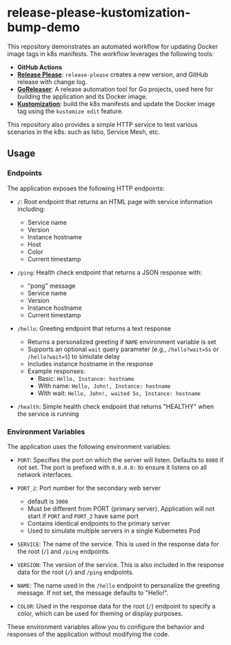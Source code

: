 # release-please-kustomization-bump-demo

This repository demonstrates an automated workflow for updating Docker image tags in k8s manifests. The workflow leverages the following tools:

- **GitHub Actions**
- [**Release Please**](https://github.com/googleapis/release-please): `release-please` creates a new version, and GitHub release with change log.
- [**GoReleaser**](https://goreleaser.com/): A release automation tool for Go projects, used here for building the application and its Docker image.
- [**Kustomization**](https://kustomize.io/): build the k8s manifests and update the Docker image tag using the `kustomize edit` feature.

This repository also provides a simple HTTP service to test various scenarios in the k8s. such as Istio, Service Mesh, etc.

## Usage

### Endpoints

The application exposes the following HTTP endpoints:

- `/`: Root endpoint that returns an HTML page with service information including:
  - Service name
  - Version
  - Instance hostname
  - Host
  - Color
  - Current timestamp

- `/ping`: Health check endpoint that returns a JSON response with:
  - "pong" message
  - Service name
  - Version
  - Instance hostname
  - Current timestamp

- `/hello`: Greeting endpoint that returns a text response
  - Returns a personalized greeting if `NAME` environment variable is set
  - Supports an optional `wait` query parameter (e.g., `/hello?wait=5s` or `/hello?wait=5`) to simulate delay
  - Includes instance hostname in the response
  - Example responses:
    - Basic: `Hello, Instance: hostname`
    - With name: `Hello, John!, Instance: hostname`
    - With wait: `Hello, John!, waited 5s, Instance: hostname`

- `/health`: Simple health check endpoint that returns "HEALTHY" when the service is running

### Environment Variables

The application uses the following environment variables:

- `PORT`: Specifies the port on which the server will listen. Defaults to `8080` if not set. The port is prefixed with `0.0.0.0:` to ensure it listens on all network interfaces.

- `PORT_2`: Port number for the secondary web server
  - default is `3000`
  - Must be different from PORT (primary server). Application will not start if `PORT` and `PORT_2` have same port
  - Contains identical endpoints to the primary server
  - Used to simulate multiple servers in a single Kubernetes Pod

- `SERVICE`: The name of the service. This is used in the response data for the root (`/`) and `/ping` endpoints.

- `VERSION`: The version of the service. This is also included in the response data for the root (`/`) and `/ping` endpoints.

- `NAME`: The name used in the `/hello` endpoint to personalize the greeting message. If not set, the message defaults to "Hello!".

- `COLOR`: Used in the response data for the root (`/`) endpoint to specify a color, which can be used for theming or display purposes.

These environment variables allow you to configure the behavior and responses of the application without modifying the code.
